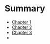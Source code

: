 # Summary

- [Chapter 1](./chapter_1.md)
- [Chapter 2](./chapter_2.md)
- [Chapter 3](./chapter_3.md)
- 
